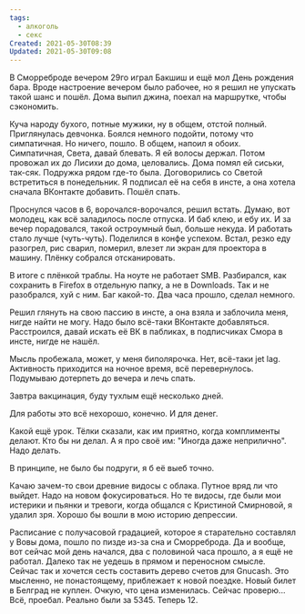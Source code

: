 ```yaml
---
tags:
  - алкоголь
  - секс
Created: 2021-05-30T08:39
Updated: 2021-05-30T09:08
---
```

В Сморреброде вечером 29го играл Бакшиш и ещё мол День рождения бара. Вроде настроение вечером было рабочее, но я решил не упускать такой шанс и пошёл. Дома выпил джина, поехал на маршрутке, чтобы сэкономить.

Куча народу бухого, потные мужики, ну в общем, отстой полный. Приглянулась девчонка. Боялся немного подойти, потому что симпатичная. Но ничего, пошло. В общем, напоил я обоих. Симпатичная, Света, давай блевать. Я ей волосы держал. Потом провожал их до Лисихи до дома, целовались. Дома помял ей сиськи, так-сяк. Подружка рядом где-то была. Договорились со Светой встретиться в понедельник. Я подписал её на себя в инсте, а она хотела сначала ВКонтакте добавить. Пошёл спать.

Проснулся часов в 6, ворочался-ворочался, решил встать. Думаю, вот молодец, как всё заладилось после отпуска. И баб клею, и ебу их. И за вечер порадовался, такой остроумный был, больше некуда. И работать стало лучше (чуть-чуть). Поделился в конфе успехом. Встал, резко еду разогрел, рис сварил, померил, влезет ли экран для проектора в машину. Плёнку собрался отсканировать.

В итоге с плёнкой траблы. На ноуте не работает SMB. Разбирался, как сохранить в Firefox в отдельную папку, а не в Downloads. Так и не разобрался, хуй с ним. Баг какой-то. Два часа прошло, сделал немного.

Решил глянуть на свою пассию в инсте, а она взяла и заблочила меня, нигде найти не могу. Надо было всё-таки ВКонтакте добавляться. Расстроился, давай искать её ВК в пабликах, в подписчиках Смора в инсте, нигде не нашёл.

Мысль пробежала, может, у меня биполярочка. Нет, всё-таки jet lag. Активность приходится на ночное время, всё перевернулось. Подумываю дотерпеть до вечера и лечь спать.

Завтра вакцинация, буду тухлым ещё несколько дней.

Для работы это всё нехорошо, конечно. И для денег.

Какой ещё урок. Тёлки сказали, как им приятно, когда комплименты делают. Кто бы ни делал. А я про своё им: "Иногда даже неприлично". Надо делать.

В принципе, не было бы подруги, я б её выеб точно.

Качаю зачем-то свои древние видосы с облака. Путное вряд ли что выйдет. Надо на новом фокусироваться. Но те видосы, где были мои истерики и пьянки и тревоги, когда общался с Кристиной Смирновой, я удалил зря. Хорошо бы вошли в мою историю депрессии.

Расписание с получасовой градацией, которое я старательно составлял у Вовы дома, пошло по пизде из-за сна и Сморреброда. Да и вообще, вот сейчас мой день начался, два с половиной часа прошло, а я ещё не работал. Далеко так не уедешь в прямом и переносном смысле. Сейчас так и хочется сесть составить дерево счетов для Gnucash. Это мысленно, не понастоящему, приблежает к новой поездке. Новый билет в Белград не куплен. Очкую, что цена изменилась. Сейчас проверю... Всё, проебал. Реально были за 5345. Теперь 12.